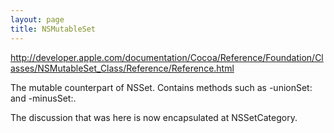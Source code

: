 ```yaml
---
layout: page
title: NSMutableSet
---
```


http://developer.apple.com/documentation/Cocoa/Reference/Foundation/Classes/NSMutableSet_Class/Reference/Reference.html

The mutable counterpart of NSSet. Contains methods such as -unionSet: and -minusSet:.

The discussion that was here is now encapsulated at NSSetCategory.

